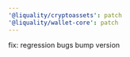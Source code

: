 ```yaml
---
'@liquality/cryptoassets': patch
'@liquality/wallet-core': patch
---
```


fix: regression bugs bump version
